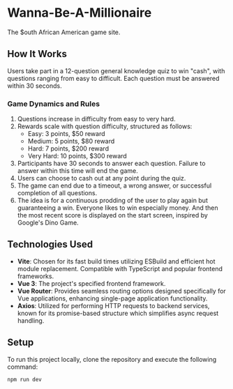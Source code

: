 # Wanna-Be-A-Millionaire

The $outh African American game site.

## How It Works

Users take part in a 12-question general knowledge quiz to win "cash", with questions ranging from easy to difficult. Each question must be answered within 30 seconds.

### Game Dynamics and Rules

1. Questions increase in difficulty from easy to very hard.
2. Rewards scale with question difficulty, structured as follows:
   - Easy: 3 points, $50 reward
   - Medium: 5 points, $80 reward
   - Hard: 7 points, $200 reward
   - Very Hard: 10 points, $300 reward
3. Participants have 30 seconds to answer each question. Failure to answer within this time will end the game.
4. Users can choose to cash out at any point during the quiz.
5. The game can end due to a timeout, a wrong answer, or successful completion of all questions.
6. The idea is for a continuous prodding of the user to play again but guaranteeing a win. Everyone likes to win especially money. And then the most recent score is displayed on the start screen, inspired by Google's Dino Game.

## Technologies Used

- **Vite**: Chosen for its fast build times utilizing ESBuild and efficient hot module replacement. Compatible with TypeScript and popular frontend frameworks.
- **Vue 3**: The project's specified frontend framework.
- **Vue Router**: Provides seamless routing options designed specifically for Vue applications, enhancing single-page application functionality.
- **Axios**: Utilized for performing HTTP requests to backend services, known for its promise-based structure which simplifies async request handling.

## Setup

To run this project locally, clone the repository and execute the following command:

```bash
npm run dev
